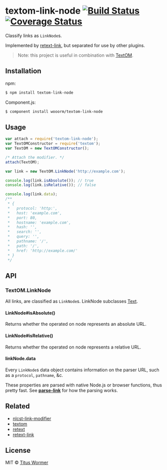# textom-link-node [![Build Status](https://img.shields.io/travis/wooorm/textom-link-node.svg?style=flat)](https://travis-ci.org/wooorm/textom-link-node) [![Coverage Status](https://img.shields.io/coveralls/wooorm/textom-link-node.svg?style=flat)](https://coveralls.io/r/wooorm/textom-link-node?branch=master)

Classify links as `LinkNode`s.

Implemented by [retext-link](https://github.com/wooorm/retext-link), but separated for use by other plugins.

> Note: this project is useful in combination with [TextOM](https://github.com/wooorm/textom).

## Installation

npm:
```sh
$ npm install textom-link-node
```

Component.js:
```sh
$ component install wooorm/textom-link-node
```

## Usage

```js
var attach = require('textom-link-node');
var TextOMConstructor = require('textom');
var TextOM = new TextOMConstructor();

/* Attach the modifier. */
attach(TextOM);

var link = new TextOM.LinkNode('http://example.com');

console.log(link.isAbsolute()); // true
console.log(link.isRelative()); // false

console.log(link.data);
/**
 * {
 *   protocol: 'http:',
 *   host: 'example.com',
 *   port: 80,
 *   hostname: 'example.com',
 *   hash: '',
 *   search: '',
 *   query: '',
 *   pathname: '/',
 *   path: '/',
 *   href: 'http://example.com/'
 * }
 */
```

## API

### TextOM.LinkNode

All links, are classified as `LinkNode`s. LinkNode subclasses [Text](https://github.com/wooorm/textom#textomtextvalue-nlcsttext).

#### LinkNode#isAbsolute()

Returns whether the operated on node represents an absolute URL.

#### LinkNode#isRelative()

Returns whether the operated on node represents a relative URL.

#### linkNode.data

Every `LinkNode`s data object contains information on the parser URL, such as a `protocol`, `pathname`, &c.

These properties are parsed with native Node.js or browser functions, thus pretty fast. See **[parse-link](https://github.com/wooorm/parse-link)** for how the parsing works.

## Related

- [nlcst-link-modifier](https://github.com/wooorm/nlcst-link-modifier)
- [textom](https://github.com/wooorm/textom)
- [retext](https://github.com/wooorm/retext)
- [retext-link](https://github.com/wooorm/retext-link)

## License

MIT © [Titus Wormer](http://wooorm.com)
